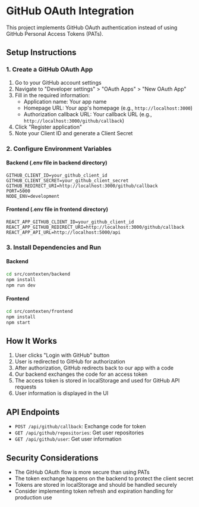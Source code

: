 # GitHub OAuth Integration

This project implements GitHub OAuth authentication instead of using GitHub Personal Access Tokens (PATs).

## Setup Instructions

### 1. Create a GitHub OAuth App

1. Go to your GitHub account settings
2. Navigate to "Developer settings" > "OAuth Apps" > "New OAuth App"
3. Fill in the required information:
   - Application name: Your app name
   - Homepage URL: Your app's homepage (e.g., `http://localhost:3000`)
   - Authorization callback URL: Your callback URL (e.g., `http://localhost:3000/github/callback`)
4. Click "Register application"
5. Note your Client ID and generate a Client Secret

### 2. Configure Environment Variables

#### Backend (.env file in backend directory)

```
GITHUB_CLIENT_ID=your_github_client_id
GITHUB_CLIENT_SECRET=your_github_client_secret
GITHUB_REDIRECT_URI=http://localhost:3000/github/callback
PORT=5000
NODE_ENV=development
```

#### Frontend (.env file in frontend directory)

```
REACT_APP_GITHUB_CLIENT_ID=your_github_client_id
REACT_APP_GITHUB_REDIRECT_URI=http://localhost:3000/github/callback
REACT_APP_API_URL=http://localhost:5000/api
```

### 3. Install Dependencies and Run

#### Backend

```bash
cd src/contexten/backend
npm install
npm run dev
```

#### Frontend

```bash
cd src/contexten/frontend
npm install
npm start
```

## How It Works

1. User clicks "Login with GitHub" button
2. User is redirected to GitHub for authorization
3. After authorization, GitHub redirects back to our app with a code
4. Our backend exchanges the code for an access token
5. The access token is stored in localStorage and used for GitHub API requests
6. User information is displayed in the UI

## API Endpoints

- `POST /api/github/callback`: Exchange code for token
- `GET /api/github/repositories`: Get user repositories
- `GET /api/github/user`: Get user information

## Security Considerations

- The GitHub OAuth flow is more secure than using PATs
- The token exchange happens on the backend to protect the client secret
- Tokens are stored in localStorage and should be handled securely
- Consider implementing token refresh and expiration handling for production use

